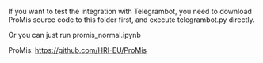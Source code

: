 If you want to test the integration with Telegrambot, you need to download ProMis source code to this folder first, and execute telegrambot.py directly.

Or you can just run promis_normal.ipynb

ProMis: https://github.com/HRI-EU/ProMis
